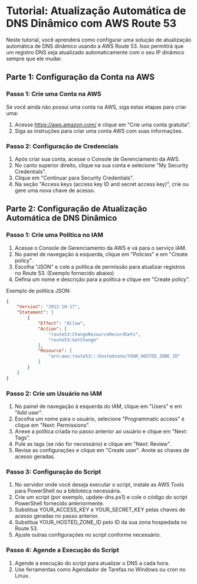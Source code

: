 
# Tutorial: Atualização Automática de DNS Dinâmico com AWS Route 53
Neste tutorial, você aprenderá como configurar uma solução de atualização automática de DNS dinâmico usando a AWS Route 53. Isso permitirá que um registro DNS seja atualizado automaticamente com o seu IP dinâmico sempre que ele mudar.

## Parte 1: Configuração da Conta na AWS
### Passo 1: Crie uma Conta na AWS
Se você ainda não possui uma conta na AWS, siga estas etapas para criar uma:

1. Acesse https://aws.amazon.com/ e clique em "Crie uma conta gratuita".
2. Siga as instruções para criar uma conta AWS com suas informações.
### Passo 2: Configuração de Credenciais
1. Após criar sua conta, acesse o Console de Gerenciamento da AWS.
2. No canto superior direito, clique na sua conta e selecione "My Security Credentials".
3. Clique em "Continuar para Security Credentials".
4. Na seção "Access keys (access key ID and secret access key)", crie ou gere uma nova chave de acesso.

## Parte 2: Configuração de Atualização Automática de DNS Dinâmico
### Passo 1: Crie uma Política no IAM
1. Acesse o Console de Gerenciamento da AWS e vá para o serviço IAM.
2. No painel de navegação à esquerda, clique em "Policies" e em "Create policy".
3. Escolha "JSON" e cole a política de permissão para atualizar registros no Route 53. (Exemplo fornecido abaixo)
4. Defina um nome e descrição para a política e clique em "Create policy".
   
Exemplo de política JSON:
```json
{
    "Version": "2012-10-17",
    "Statement": [
        {
            "Effect": "Allow",
            "Action": [
                "route53:ChangeResourceRecordSets",
                "route53:GetChange"
            ],
            "Resource": [
                "arn:aws:route53:::hostedzone/YOUR_HOSTED_ZONE_ID"
            ]
        }
    ]
}
```
### Passo 2: Crie um Usuário no IAM
1. No painel de navegação à esquerda do IAM, clique em "Users" e em "Add user".
2. Escolha um nome para o usuário, selecione "Programmatic access" e clique em "Next: Permissions".
3. Anexe a política criada no passo anterior ao usuário e clique em "Next: Tags".
4. Pule as tags (se não for necessário) e clique em "Next: Review".
5. Revise as configurações e clique em "Create user". Anote as chaves de acesso geradas.
### Passo 3: Configuração do Script
1. No servidor onde você deseja executar o script, instale as AWS Tools para PowerShell ou a biblioteca necessária.
2. Crie um script (por exemplo, update-dns.ps1) e cole o código do script PowerShell fornecido anteriormente.
3. Substitua YOUR_ACCESS_KEY e YOUR_SECRET_KEY pelas chaves de acesso geradas no passo anterior.
4. Substitua YOUR_HOSTED_ZONE_ID pelo ID da sua zona hospedada no Route 53.
5. Ajuste outras configurações no script conforme necessário.
### Passo 4: Agende a Execução do Script
1. Agende a execução do script para atualizar o DNS a cada hora.
2. Use ferramentas como Agendador de Tarefas no Windows ou cron no Linux.

